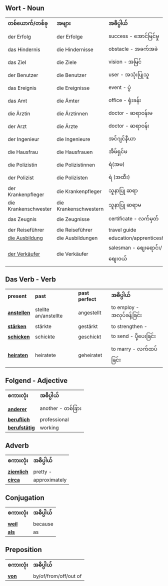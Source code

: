 Wort - Noun
---

|   |   |    |
|---|---|---|
| **တစ်ယောက်/တစ်ခု** | **အများ** | **အဓိပ္ပါယ်** |
| der Erfolg | der Erfolge | success - အောင်မြင်မှု |
| das Hindernis | die Hindernisse | obstacle - အခက်အခဲ |
| das Ziel | die Ziele | vision - အမြင်
| der Benutzer | die Benutzer | user - အသုံးပြုသူ
| das Ereignis | die Ereignisse | event  - ပွဲ
| das Amt | die Ämter | office - ရုံးခန်း
| die Ärztin | die Ärztinnen | doctor - ဆရာဝန်းမ
|  der Arzt | die Ärzte | doctor - ဆရာဝန်း 
| der Ingenieur | die Ingenieure | အင်ဂျင်နီယာ
| die Hausfrau | die Hausfrauen | အိမ်ရှင်မ
| die Polizistin | die Polizistinnen |  ရဲ(အမ)
| der Polizist | die Polizisten | ရဲ (အထီး)
| der Krankenpfleger | die Krankenpfleger |  သူနာပြု ဆရာ
| die Krankenschwester | die Krankenschwestern |   သူနာပြု ဆရာမ
| das Zeugnis | die Zeugnisse| certificate - လက်မှတ်
| der Reiseführer | die Reiseführer | travel guide 
| [die Ausbildung](https://www.dict.cc/?s=Ausbildung) | die Ausbildungen| education/apprenticeship
| [der Verkäufer](https://www.dict.cc/?s=Verk%C3%A4ufer)| die Verkäufer| salesman - စျေးရောင်း/စျေးဝယ်


Das Verb - Verb
---

|   |   |   |  |
|---|---|---|---|
| **present** | **past** | **past perfect** |**အဓိပ္ပါယ်** |
| [**anstellen**](https://www.dict.cc/?s=anstellen) | stellte an/anstellte | angestellt | to employ - အလုပ်ခန့်ခြင်း
| [**stärken**](https://www.dict.cc/?s=st%C3%A4rken) | stärkte | gestärkt | to strengthen - 
| [**schicken**](https://www.dict.cc/?s=schicken) | schickte | geschickt | to send - ပို့ပေးခြင်း
| [**heiraten**](https://www.dict.cc/?s=heiraten) | heiratete | geheiratet| to marry - လက်ထပ်ခြင်း


Folgend - Adjective
---
|   |   | 
|---|---|
|  **စကားလုံး** | **အဓိပ္ပါယ်**   | 
| [**anderer**](https://www.dict.cc/?s=anderer) | another - တစ်ခြား
| [**beruflich**](https://www.dict.cc/?s=beruflich) | professional |
| [**berufstätig**](https://www.dict.cc/?s=berufst%C3%A4tig) | working |


Adverb
---
|   |   | 
|---|---|
|  **စကားလုံး** | **အဓိပ္ပါယ်**   | 
| [**ziemlich**](https://www.dict.cc/?s=ziemlich) | pretty  - |
| [**circa**](https://www.dict.cc/?s=circa) | approximately |


Conjugation
---

|   |   | 
|---|---|
|  **စကားလုံး** | **အဓိပ္ပါယ်**   | 
| [**weil**](https://www.dict.cc/?s=weil) | because|
| [**als**](https://www.dict.cc/?s=als) | as


Preposition
---

|   |   | 
|---|---|
|  **စကားလုံး** | **အဓိပ္ပါယ်**   | 
| [**von**](https://www.dict.cc/?s=von) | by/of/from/off/out of

